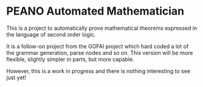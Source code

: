 # PEANO Automated Mathematician

This is a project to automatically prove mathematical theorems expressed in the language of second order logic.

It is a follow-on project from the GOFAI project which hard coded a lot of the grammar generation, parse nodes and so on.
This version will be more flexible, slightly simpler in parts, but more capable.

However, this is a work in progress and there is nothing interesting to see just yet!
